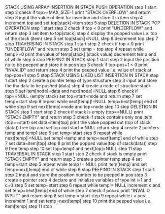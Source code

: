 STACK USING ARRAY
    INSERTION IN STACK PUSH OPERATION
        step 1 start
        step 2 check if top>=MAX_SIZE-1
                print "STACK OVERFLOW" and return
        step 3 input the value of item for insertion and store it in item
        step 4 increment top and set top[stack]=item
        step 5 stop
    DELETION IN STACK POP OPERATION
        step 1 start
        step 2 check if top < 0
                print "UNDERFLOW" and return
        step 3 set item to top[stack]
        step 4 display the popped value i.e. top of the stack (item)
        step 5 set top[stack]=NULL 
        step 6 decrement top
        step 7 stop
    TRAVERSING IN STACK
        step 1 start 
        step 2 check if top < 0
                print "UNDERFLOW" and return
        step 3 set temp = top
        step 4 repeat while temp>=0
                print the value of temp[stack] (stack value)
                decrement temp
            end of while
        step 5 stop
    PEEPING IN STACK
        step 1 start
        step 2 input the position no to be peeped and store it in pos
        step 3 check if top-pos+1 < 0
                print "INVALID" and return 
        step 4 print the peeped value i.e. value of stack at top-pos+1 
        step 5 stop
STACK USING LIKED LIST
    INSERTION IN STACK 
        step 1 start
        step 2 create a pointer temp of type structure
        step 3 input and store the tha data to be pushed (data)
        step 4 create a node of structure stack
        step 5 set item[node]=data and next[node]=NULL
        step 6 check if top==NULL (empty stack)
                set top=start=node and return
        step 7 set temp=start
        step 8 repeat while next[temp]!=NULL
                temp=next[temp]
            end of while
        step 9 set next[temp]=node and top=node
        step 10 stop
    DELETION IN STACK
        step 1 start
        step 2 check if stack is empty (top==NULL)
                print "STACK EMPTY" and return
        step 3 check if stack contains only one item (top==start)
                set data=item[top]
                print the value popped out (top of stack (data))
                free top and set top and start = NULL
                return
        step 4 create 2 pointers temp and temp1
        step 5 set temp=start
        step 6 repeat while next[temp]!=NULL
                set temp1=temp and temp=next[temp]
            end of while
        step 7 set data=item[top] 
        step 8 print the popped value(top of stack(data))
        step 9 free temp
        step 10 set top=temp1 and next[top]=NULL
        step 11 stop
    TRAVERSAL IN STACK
        step 1 start
        step 2 check if stack is empty
            print "STACK EMPTY" and return
        step 3 create a pointer temp
        step 4 set temp=start
        step 5 repeat while temp !=  NULL
                print item[temp] and set temp=next[temp]
            end of while
        step 6 stop 
    PEEPING IN STACK
        step 1 start
        step 2 input and store the position number to be peeped in pos
        step 3 create a pointer 
        step 4 declare and initialize variables of type int i=1 and c=0
        step 5 set temp=start
        step 6 repeat while temp!=  NULL
                increment c and set temp=next[temp]
            end of while
        step 7 check if pos>c
                print "INVALID INPUT" and return
        step 8 set temp = start
        step 9 repeat while i < pos   
                increment 1 and set  temp=next[temp]
        step 10 print the peeped value i.e. item[temp]
        step 11 stop

